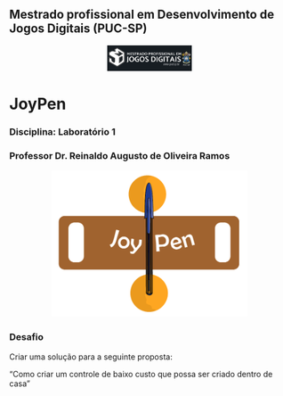 ## Mestrado profissional em Desenvolvimento de Jogos Digitais (PUC-SP)

<p align="center">
<img class="mestrado" src="https://raw.githubusercontent.com/ezefranca/Damas/master/logo_mestrado.png" width="30%" height="30%">
</p>

# JoyPen
### Disciplina: Laboratório 1 
### Professor Dr. Reinaldo Augusto de Oliveira Ramos

<p align="center">
<img class="mestrado" src="https://raw.githubusercontent.com/ezefranca/JoyPen/master/design/logo05.png" width="70%" height="70%">
</p>

### Desafio

Criar uma solução para a seguinte proposta:​

“Como criar um controle de baixo custo que possa ser criado dentro de casa”
